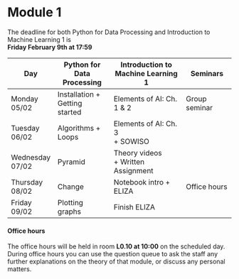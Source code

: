 
# Module 1

The deadline for both Python for Data Processing and Introduction to Machine Learning 1 is<br>**Friday February 9th at 17:59**

| Day                | Python for<br>Data Processing | Introduction to<br>Machine Learning 1    | Seminars                                                           |
|--------------------|-------------------------------|------------------------------------------|--------------------------------------------------------------------|
| Monday<br>05/02    | Installation +<br>Getting started | Elements of AI: Ch. 1 & 2            | Group seminar                                                      |
| Tuesday<br>06/02   | Algorithms +<br>Loops         | Elements of AI: Ch. 3<br>+ SOWISO        |                                                                    |
| Wednesday<br>07/02 | Pyramid                       | Theory videos<br>+ Written Assignment    |                                                                    |
| Thursday<br>08/02  | Change                        | Notebook intro + ELIZA                   | Office hours                                                       |
| Friday<br>09/02    | Plotting graphs               | Finish ELIZA                             |                                                                    |



#### Office hours

The office hours will be held in room **L0.10 at 10:00** on the scheduled day. During office hours you can use the question queue to ask the staff any further explanations on the theory of that module, or discuss any personal matters.

